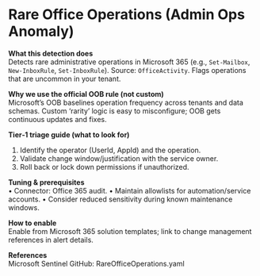 # Rare Office Operations (Admin Ops Anomaly)

**What this detection does**  
Detects rare administrative operations in Microsoft 365 (e.g., `Set-Mailbox`, `New-InboxRule`, `Set-InboxRule`). Source: `OfficeActivity`. Flags operations that are uncommon in your tenant.

**Why we use the official OOB rule (not custom)**  
Microsoft’s OOB baselines operation frequency across tenants and data schemas. Custom ‘rarity’ logic is easy to misconfigure; OOB gets continuous updates and fixes.

**Tier‑1 triage guide (what to look for)**  
1) Identify the operator (UserId, AppId) and the operation.
2) Validate change window/justification with the service owner.
3) Roll back or lock down permissions if unauthorized.

**Tuning & prerequisites**  
• Connector: Office 365 audit.
• Maintain allowlists for automation/service accounts.
• Consider reduced sensitivity during known maintenance windows.

**How to enable**  
Enable from Microsoft 365 solution templates; link to change management references in alert details.

**References**  
Microsoft Sentinel GitHub: RareOfficeOperations.yaml
